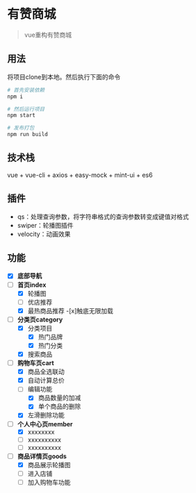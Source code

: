 # 有赞商城

>vue重构有赞商城

## 用法
将项目clone到本地。然后执行下面的命令

``` bash
# 首先安装依赖
npm i

# 然后运行项目
npm start

# 发布打包
npm run build
```

## 技术栈
vue + vue-cli + axios + easy-mock + mint-ui + es6

## 插件
- qs：处理查询参数，将字符串格式的查询参数转变成键值对格式
- swiper：轮播图插件
- velocity：动画效果

## 功能
- [x] **底部导航**
- [ ] **首页index**
    - [x] 轮播图
    - [ ] 优店推荐
    - [x] 最热商品推荐
        -[x]触底无限加载
- [ ] **分类页category**
    - [x] 分类项目
	    - [x] 热门品牌
	    - [x] 热门分类
    - [x] 搜索商品
- [ ] **购物车页cart**
    - [x] 商品全选联动
    - [x] 自动计算总价
    - [ ] 编辑功能
        - [x] 商品数量的加减
        - [x] 单个商品的删除
    - [x] 左滑删除功能
- [ ] **个人中心页member**
    - [x] xxxxxxxx
    - [ ] xxxxxxxxxx
    - [ ] xxxxxxxxxx
- [ ] **商品详情页goods**
    - [x] 商品展示轮播图
    - [ ] 进入店铺
    - [ ] 加入购物车功能